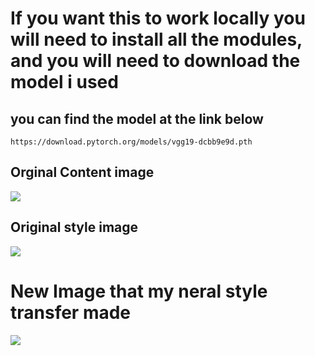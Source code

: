 # If you want this to work locally you will need to install all the modules, and you will need to download the model i used

## you can find the model at the link below

```
https://download.pytorch.org/models/vgg19-dcbb9e9d.pth
```


## Orginal Content image

<img src="./images/picaso.jpg"/>

## Original style image 

<img src="./images/dancing.jpeg" />


# New Image that my neral style transfer made
<img src="./images/brycestarry.png" />